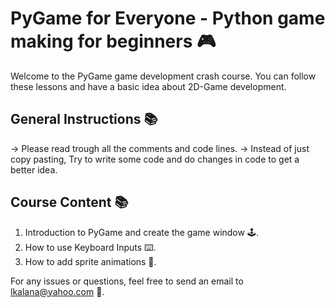 # PyGame for Everyone - Python game making for beginners 🎮

Welcome to the PyGame game development crash course. You can follow these lessons and have a basic idea about 2D-Game development.
## General Instructions 📚
-> Please read trough all the comments and code lines.
-> Instead of just copy pasting, Try to write some code and do changes in code to get a better idea.
## Course Content 📚

1. Introduction to PyGame and create the game window 🕹️.
2. How to use Keyboard Inputs ⌨️.
3. How to add sprite animations 🚀.

For any issues or questions, feel free to send an email to lkalana@yahoo.com 📧.
